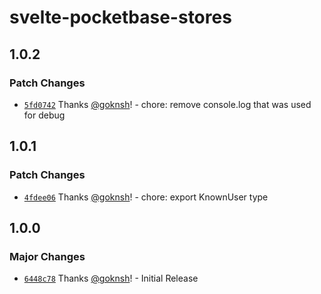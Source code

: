 # svelte-pocketbase-stores

## 1.0.2

### Patch Changes

- [`5fd0742`](https://github.com/goknsh/svelte-pocketbase-stores/commit/5fd074229064b8da2249a2bcebf4ad445bee2dc3) Thanks [@goknsh](https://github.com/goknsh)! - chore: remove console.log that was used for debug

## 1.0.1

### Patch Changes

- [`4fdee06`](https://github.com/goknsh/svelte-pocketbase-stores/commit/4fdee06ecfd959b32a1e5cbea12be32f028ef9c8) Thanks [@goknsh](https://github.com/goknsh)! - chore: export KnownUser type

## 1.0.0

### Major Changes

- [`6448c78`](https://github.com/goknsh/svelte-pocketbase-stores/commit/6448c7802e3704abe53059a0be1209fc9c45b7cd) Thanks [@goknsh](https://github.com/goknsh)! - Initial Release
